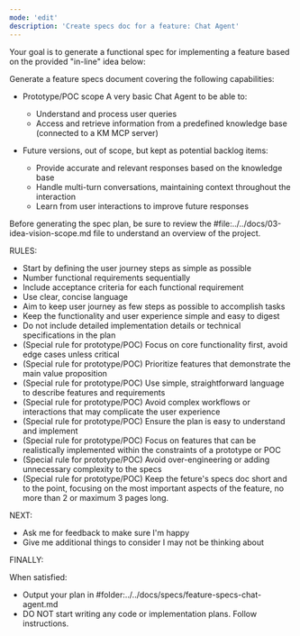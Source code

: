 ```yaml
---
mode: 'edit'
description: 'Create specs doc for a feature: Chat Agent'
---
```


Your goal is to generate a functional spec for implementing a feature based on the provided "in-line" idea below:

<idea>
Generate a feature specs document covering the following capabilities:

- Prototype/POC scope A very basic Chat Agent to be able to:
  - Understand and process user queries
  - Access and retrieve information from a predefined knowledge base (connected to a KM MCP server)

- Future versions, out of scope, but kept as potential backlog items:
  - Provide accurate and relevant responses based on the knowledge base
  - Handle multi-turn conversations, maintaining context throughout the interaction
  - Learn from user interactions to improve future responses
  
</idea>

Before generating the spec plan, be sure to review the #file:../../docs/03-idea-vision-scope.md file to understand an overview of the project.

RULES:
- Start by defining the user journey steps as simple as possible
- Number functional requirements sequentially
- Include acceptance criteria for each functional requirement
- Use clear, concise language
- Aim to keep user journey as few steps as possible to accomplish tasks
- Keep the functionality and user experience simple and easy to digest
- Do not include detailed implementation details or technical specifications in the plan
- (Special rule for prototype/POC) Focus on core functionality first, avoid edge cases unless critical
- (Special rule for prototype/POC) Prioritize features that demonstrate the main value proposition
- (Special rule for prototype/POC) Use simple, straightforward language to describe features and requirements
- (Special rule for prototype/POC) Avoid complex workflows or interactions that may complicate the user experience
- (Special rule for prototype/POC) Ensure the plan is easy to understand and implement
- (Special rule for prototype/POC) Focus on features that can be realistically implemented within the constraints of a prototype or POC
- (Special rule for prototype/POC) Avoid over-engineering or adding unnecessary complexity to the specs
- (Special rule for prototype/POC) Keep the feture's specs doc short and to the point, focusing on the most important aspects of the feature, no more than 2 or maximum 3 pages long. 

NEXT:

- Ask me for feedback to make sure I'm happy
- Give me additional things to consider I may not be thinking about

FINALLY:

When satisfied:

- Output your plan in #folder:../../docs/specs/feature-specs-chat-agent.md
- DO NOT start writing any code or implementation plans. Follow instructions.